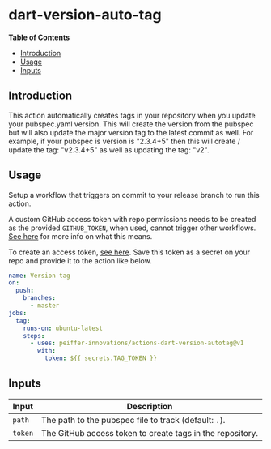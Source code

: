 # dart-version-auto-tag

<!-- START doctoc generated TOC please keep comment here to allow auto update -->
<!-- DON'T EDIT THIS SECTION, INSTEAD RE-RUN doctoc TO UPDATE -->
**Table of Contents**

- [Introduction](#introduction)
- [Usage](#usage)
- [Inputs](#inputs)

<!-- END doctoc generated TOC please keep comment here to allow auto update -->

## Introduction

This action automatically creates tags in your repository when you update your pubspec.yaml version.  This will create the version from the pubspec but will also update the major version tag to the latest commit as well.  For example, if your pubspec is version is "2.3.4+5" then this will create / update the tag: "v2.3.4+5" as well as updating the tag: "v2".

## Usage

Setup a workflow that triggers on commit to your release branch to run this action.

A custom GitHub access token with repo permissions needs to be created as the provided `GITHUB_TOKEN`, when used, cannot trigger other workflows. [See here][1] for more info on what this means.

To create an access token, [see here][2]. Save this token as a secret on your repo and provide it to the action like below.

```yaml
name: Version tag
on:
  push:
    branches:
      - master
jobs:
  tag:
    runs-on: ubuntu-latest
    steps:
      - uses: peiffer-innovations/actions-dart-version-autotag@v1
        with:
          token: ${{ secrets.TAG_TOKEN }}
```

## Inputs

| Input   | Description                                                          |
| -------------|-----------------------------------------------------------------|
| `path`       | The path to the pubspec file to track (default: `.`).           |
| `token`      | The GitHub access token to create tags in the repository.       |

[1]: https://github.community/t5/GitHub-Actions/Github-actions-workflow-not-triggering-with-tag-push/td-p/39685
[2]: https://help.github.com/en/github/authenticating-to-github/creating-a-personal-access-token-for-the-command-line
